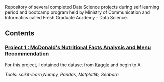 Repository of several completed Data Science projects during self learning period and bootcamp program held by Ministry of Communication and Informatics called Fresh Graduate Academy - Data Science.

## Contents

### [Project 1 : McDonald's Nutritional Facts Analysis and Menu Recommendation](https://www.kaggle.com/mcdonalds/nutrition-facts)
For this project, I obtained the dataset from [Kaggle](https://www.kaggle.com/mcdonalds/nutrition-facts) and begin to A 
      
_Tools: scikit-learn,Numpy, Pandas, Matplotlib, Seaborn_ 
